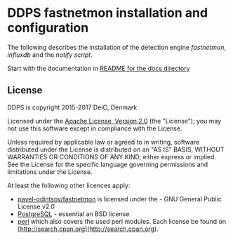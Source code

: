 
# DDPS fastnetmon installation and configuration

The following describes the installation of the detection engine _fastnetmon_, _influxdb_
and the _notify script_.

Start with the documentation in [README for the docs directory](docs/README.md)

## License

DDPS is copyright 2015-2017 DeiC, Denmark

Licensed under the [Apache License, Version 2.0](http://www.apache.org/licenses/LICENSE-2.0)
(the "License"); you may not use this software except in compliance with the
License.

Unless required by applicable law or agreed to in writing, software distributed
under the License is distributed on an "AS IS" BASIS, WITHOUT WARRANTIES OR
CONDITIONS OF ANY KIND, either express or implied. See the License for the
specific language governing permissions and limitations under the License.

At least the following other licences apply:

  - [pavel-odintsov/fastnetmon](https://github.com/pavel-odintsov/fastnetmon/blob/master/LICENSE) is licensed under the - GNU General Public License v2.0
  - [PostgreSQL](https://www.postgresql.org/about/licence/) - essential an BSD license
  - [perl](https://dev.perl.org/licenses/) which also covers the used perl modules. Each license
    be found on [http://search.cpan.org](http://search.cpan.org).
